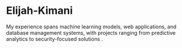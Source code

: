 # Elijah-Kimani
My experience spans machine learning models, web applications, and database management systems, with projects ranging from predictive analytics  to security-focused solutions .
